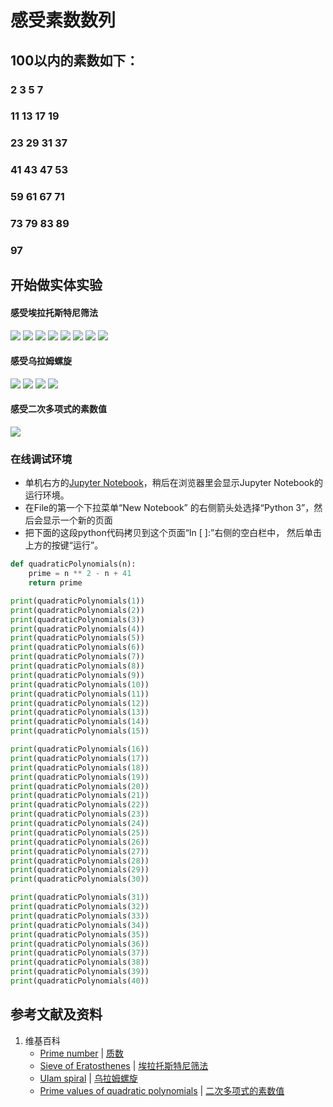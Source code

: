 # 感受素数数列

## 100以内的素数如下：
###  2  3  5  7 
### 11 13 17 19
### 23 29 31 37
### 41 43 47 53
### 59 61 67 71
### 73 79 83 89
### 97

## 开始做实体实验

#### 感受埃拉托斯特尼筛法

![](/images/数论/素数数列及其相关猜想/感受素数数列/1a1.jpg)
![](/images/数论/素数数列及其相关猜想/感受素数数列/1a2.jpg)
![](/images/数论/素数数列及其相关猜想/感受素数数列/1a3.jpg)
![](/images/数论/素数数列及其相关猜想/感受素数数列/1a4.jpg)
![](/images/数论/素数数列及其相关猜想/感受素数数列/1a5.jpg)
![](/images/数论/素数数列及其相关猜想/感受素数数列/1a6.jpg)
![](/images/数论/素数数列及其相关猜想/感受素数数列/1a7.jpg)
![](/images/数论/素数数列及其相关猜想/感受素数数列/1a8.jpg)

#### 感受乌拉姆螺旋

![](/images/数论/素数数列及其相关猜想/感受素数数列/2a1.jpg)
![](/images/数论/素数数列及其相关猜想/感受素数数列/2a2.jpg)
![](/images/数论/素数数列及其相关猜想/感受素数数列/2a3.jpg)
![](/images/数论/素数数列及其相关猜想/感受素数数列/2a4.jpg)

#### 感受二次多项式的素数值

![](/images/数论/素数数列及其相关猜想/感受素数数列/3a1.jpg)

### 在线调试环境

- 单机右方的[Jupyter Notebook](https://mybinder.org/v2/gh/ipython/ipython-in-depth/master?filepath=binder/Index.ipynb)，稍后在浏览器里会显示Jupyter Notebook的运行环境。
- 在File的第一个下拉菜单“New Notebook” 的右侧箭头处选择“Python 3”，然后会显示一个新的页面
- 把下面的这段python代码拷贝到这个页面“In [ ]:”右侧的空白栏中， 然后单击上方的按键“运行”。

```python
def quadraticPolynomials(n):
    prime = n ** 2 - n + 41
    return prime

print(quadraticPolynomials(1))
print(quadraticPolynomials(2))
print(quadraticPolynomials(3))
print(quadraticPolynomials(4))
print(quadraticPolynomials(5))
print(quadraticPolynomials(6))
print(quadraticPolynomials(7))
print(quadraticPolynomials(8))
print(quadraticPolynomials(9))
print(quadraticPolynomials(10))
print(quadraticPolynomials(11))
print(quadraticPolynomials(12))
print(quadraticPolynomials(13))
print(quadraticPolynomials(14))
print(quadraticPolynomials(15))

print(quadraticPolynomials(16))
print(quadraticPolynomials(17))
print(quadraticPolynomials(18))
print(quadraticPolynomials(19))
print(quadraticPolynomials(20))
print(quadraticPolynomials(21))
print(quadraticPolynomials(22))
print(quadraticPolynomials(23))
print(quadraticPolynomials(24))
print(quadraticPolynomials(25))
print(quadraticPolynomials(26))
print(quadraticPolynomials(27))
print(quadraticPolynomials(28))
print(quadraticPolynomials(29))
print(quadraticPolynomials(30))

print(quadraticPolynomials(31))
print(quadraticPolynomials(32))
print(quadraticPolynomials(33))
print(quadraticPolynomials(34))
print(quadraticPolynomials(35))
print(quadraticPolynomials(36))
print(quadraticPolynomials(37))
print(quadraticPolynomials(38))
print(quadraticPolynomials(39))
print(quadraticPolynomials(40))
```

## 参考文献及资料

1. 维基百科
	- [Prime number](https://en.wikipedia.org/wiki/Prime_number) | [质数](https://zh.wikipedia.org/wiki/质数)
	- [Sieve of Eratosthenes](https://en.wikipedia.org/wiki/Sieve_of_Eratosthenes) | [埃拉托斯特尼筛法](https://zh.wikipedia.org/wiki/埃拉托斯特尼筛法)
	- [Ulam spiral](https://en.wikipedia.org/wiki/Ulam_spiral) | [乌拉姆螺旋](https://zh.wikipedia.org/wiki/%E4%B9%8C%E5%B2%9A%E8%9E%BA%E6%97%8B)
	- [Prime values of quadratic polynomials](https://en.wikipedia.org/wiki/Prime_number#Prime_values_of_quadratic_polynomials) | [二次多项式的素数值](https://zh.wikipedia.org/wiki/%E8%B4%A8%E6%95%B0#%E4%BA%8C%E6%AC%A1%E5%A4%9A%E9%A0%85%E5%BC%8F%E7%9A%84%E8%B3%AA%E6%95%B8%E5%80%BC)
